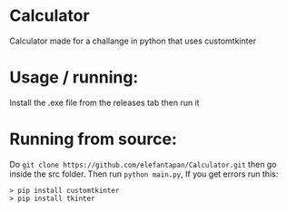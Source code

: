 # Calculator
Calculator made for a challange in python that uses customtkinter

# Usage / running:
Install the .exe file from the releases tab then run it

# Running from source:
Do `git clone https://github.com/elefantapan/Calculator.git` then go inside the src folder. Then run `python main.py`, If you get errors run this:
```
> pip install customtkinter
> pip install tkinter
```
